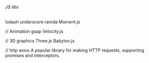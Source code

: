 ###### JS libs 

lodash
underscore
ramda
Moment.js

// Animation
gsap
Velocity.js


// 3D graphics
Three.js
Babylon.js

// http
axios A popular library for making HTTP requests, supporting promises and interceptors.
